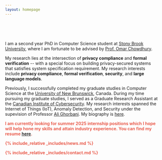 ```yaml
---
layout: homepage
---
```


<h1 id="about-me"></h1>

<h2 style="margin: 80px 0px 10px;"></h2>

I am a second year PhD in Computer Science student at [Stony Brook University](https://www.stonybrook.edu/), where I am fortunate to be advised by [Prof. Omar Chowdhury](https://www.cs.stonybrook.edu/people/faculty/omarchowdhury).

My research lies at the intersection of **privacy compliance** and **formal verification** -- with a special focus on building privacy-secured systems that satisfies system specification requirement. My research interests include **privacy compliance**, **formal verification**, **security**, and **large language models**.
<!-- , **3D geometry models**, and **medical imaging**. -->

Previously, I successfully completed my graduate studies in Computer Science at the [University of New Brunswick](https://unb.ca/), Canada. During my time pursuing my graduate studies, I served as a Graduate Research Assistant at the [Canadian Institute of Cybersecurity](https://www.unb.ca/cic/). My research interests spanned the Internet of Things (IoT), Anomaly Detection, and Security under the supevision of Professor [Ali Ghorbani](https://www.cs.unb.ca/people/ghorbani). My biography is [here](./biography/).

<strong style="color:#e74d3c; font-weight:600"><strong style="color:#e74d3c; font-weight:600">I am currently looking for summer 2025 internship positions which I hope will help hone my skills and attain industry experience. You can find my resume  [here](./assets/resume_SUMMARIZED___2025.pdf).</strong>

{% include_relative _includes/news.md %}

{% include_relative _includes/contact.md %}
